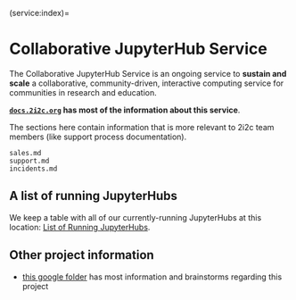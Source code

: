 (service:index)=
# Collaborative JupyterHub Service

The Collaborative JupyterHub Service is an ongoing service to **sustain and scale** a collaborative, community-driven, interactive computing service for communities in research and education.

**[`docs.2i2c.org`](https://docs.2i2c.org) has most of the information about this service**.

The sections here contain information that is more relevant to 2i2c team members (like support process documentation).

```{toctree}
sales.md
support.md
incidents.md
```

## A list of running JupyterHubs

We keep a table with all of our currently-running JupyterHubs at this location: [List of Running JupyterHubs](https://infrastructure.2i2c.org/en/latest/reference/hubs.html).

## Other project information

- [this google folder](https://drive.google.com/drive/folders/1HEEfyT2h_fKeqKdsz9Ftiw9Be1Uj48D6?usp=sharing) has most information and brainstorms regarding this project
